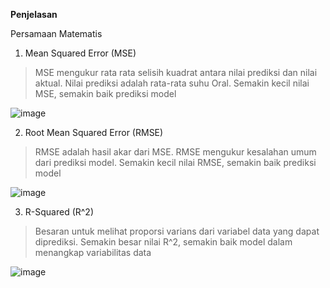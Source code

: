**Penjelasan**

Persamaan Matematis

1.   Mean Squared Error (MSE)

> MSE mengukur rata rata selisih kuadrat antara nilai prediksi dan nilai aktual. Nilai prediksi adalah rata-rata suhu Oral. Semakin kecil nilai MSE, semakin baik prediksi model

![image](https://github.com/user-attachments/assets/e654a1fe-f782-4aa5-9a2d-9cf58bfd74a9)

2.   Root Mean Squared Error (RMSE)

> RMSE adalah hasil akar dari MSE. RMSE mengukur kesalahan umum dari prediksi model. Semakin kecil nilai RMSE, semakin baik prediksi model

![image](https://github.com/user-attachments/assets/ef342657-4e1a-44ce-9d71-965c92beb9f6)


3.   R-Squared (R^2)

> Besaran untuk melihat proporsi varians dari variabel data yang dapat diprediksi. Semakin besar nilai R^2, semakin baik model dalam menangkap variabilitas data 

![image](https://github.com/user-attachments/assets/98bdc2a8-438d-46a3-bbcc-325628be6222)
